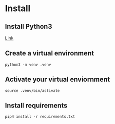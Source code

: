 # Install

## Install Python3

[Link](https://www.python.org/downloads/)

## Create a virtual environment

`python3 -m venv .venv`

## Activate your virtual enviornment

`source .venv/bin/activate`

## Install requirements

`pip4 install -r requirements.txt`

